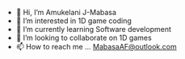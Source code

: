 - 👋 Hi, I’m Amukelani J-Mabasa
- 👀 I’m interested in 1D game coding
- 🌱 I’m currently learning Software development
- 💞️ I’m looking to collaborate on 1D games
- 📫 How to reach me ... MabasaAF@outlook.com
